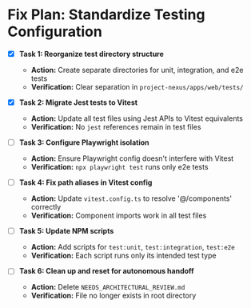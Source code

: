 # Fix Plan: Standardize Testing Configuration

- [x] **Task 1: Reorganize test directory structure**
  - **Action:** Create separate directories for unit, integration, and e2e tests
  - **Verification:** Clear separation in `project-nexus/apps/web/tests/`

- [x] **Task 2: Migrate Jest tests to Vitest**
  - **Action:** Update all test files using Jest APIs to Vitest equivalents
  - **Verification:** No `jest` references remain in test files

- [ ] **Task 3: Configure Playwright isolation**
  - **Action:** Ensure Playwright config doesn't interfere with Vitest
  - **Verification:** `npx playwright test` runs only e2e tests

- [ ] **Task 4: Fix path aliases in Vitest config**
  - **Action:** Update `vitest.config.ts` to resolve '@/components' correctly
  - **Verification:** Component imports work in all test files

- [ ] **Task 5: Update NPM scripts**
  - **Action:** Add scripts for `test:unit`, `test:integration`, `test:e2e`
  - **Verification:** Each script runs only its intended test type

- [ ] **Task 6: Clean up and reset for autonomous handoff**
  - **Action:** Delete `NEEDS_ARCHITECTURAL_REVIEW.md`
  - **Verification:** File no longer exists in root directory